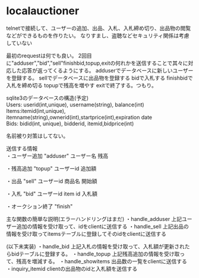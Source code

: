 # localauctioner

telnetで接続して、ユーザーの追加、出品、入札、入札締め切り、出品物の閲覧などができるものを作りたい。
なりすまし、盗聴などセキュリティ関係は考慮していない

最初のrequestは何でも良い。
2回目に"adduser","bid","sell"finishbid,topup,exitの何れかを送信することで其々に対応した応答が返ってくるようにする。
adduserでデータベースに新しいユーザーを登録する。
sellでデータベースに出品物を登録する
bidで入札する
finishbidで入札を締め切る
topupで残高を増やす
exitで終了する。つもり。

sqlite3のデータベースの構造(予定) <br>
Users: userid(int,unique), username(string), balance(int) <br>
Items:itemid(int,unique), itemname(string),ownerid(int),startprice(int),expiration date<br>
Bids: bidid(int, unique), bidderid, itemid,bidprice(int) <br>

名前被り対策はしてない。

送信する情報<br>
・ユーザー追加
"adduser"
ユーザー名
残高

・残高追加
"topup"
ユーザーid
追加額

・出品
"sell"
ユーザーid
商品名
開始額

・入札
"bid"
ユーザーid
item id
入札額

・オークション終了
"finish"


主な関数の簡単な説明(エラーハンドリングはまだ)
・handle_adduser
上記ユーザー追加の情報を受け取って、idをclientに送信する
・handle_sell
上記出品の情報を受け取ってitemsテーブルに登録してそのidをclientに送信する


(以下未実装)
・handle_bid
上記入札の情報を受け取って、入札額が更新されたらbidテーブルに登録する。
・handle_topup
上記残高追加の情報を受け取って、残高を増減する。
・handle_showitems
出品数の一覧をclientに送信する
・inquiry_itemid
clientの出品物のidと入札額を送信する

